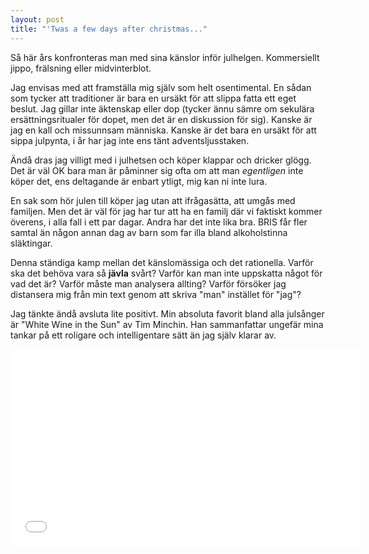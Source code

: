```yaml
---
layout: post
title: "'Twas a few days after christmas..."
---
```


Så här års konfronteras man med sina känslor inför julhelgen. Kommersiellt jippo, frälsning eller midvinterblot.

Jag envisas med att framställa mig själv som helt osentimental. En sådan som tycker att traditioner är bara en ursäkt för att slippa fatta ett eget beslut. Jag gillar inte äktenskap eller dop (tycker ännu sämre om sekulära ersättningsritualer för dopet, men det är en diskussion för sig). Kanske är jag en kall och missunnsam människa. Kanske är det bara en ursäkt för att sippa julpynta, i år har jag inte ens tänt adventsljusstaken.

Ändå dras jag villigt med i julhetsen och köper klappar och dricker glögg. Det är väl OK bara man är påminner sig ofta om att man *egentligen* inte köper det, ens deltagande är enbart ytligt, mig kan ni inte lura.

En sak som hör julen till köper jag utan att ifrågasätta, att umgås med familjen. Men det är väl för jag har tur att ha en familj där vi faktiskt kommer överens, i alla fall i ett par dagar. Andra har det inte lika bra. BRIS får fler samtal än någon annan dag av barn som far illa bland alkoholstinna släktingar.

Denna ständiga kamp mellan det känslomässiga och det rationella. Varför ska det behöva vara så **jävla** svårt? Varför kan man inte uppskatta något för vad det är? Varför måste man analysera allting? Varför försöker jag distansera mig från min text genom att skriva "man" instället för "jag"?

Jag tänkte ändå avsluta lite positivt. Min absoluta favorit bland alla julsånger är "White Wine in the Sun" av Tim Minchin. Han sammanfattar ungefär mina tankar på ett roligare och intelligentare sätt än jag själv klarar av.

<iframe width="560" height="315" src="//www.youtube.com/embed/fCNvZqpa-7Q" frameborder="0" allowfullscreen></iframe>
